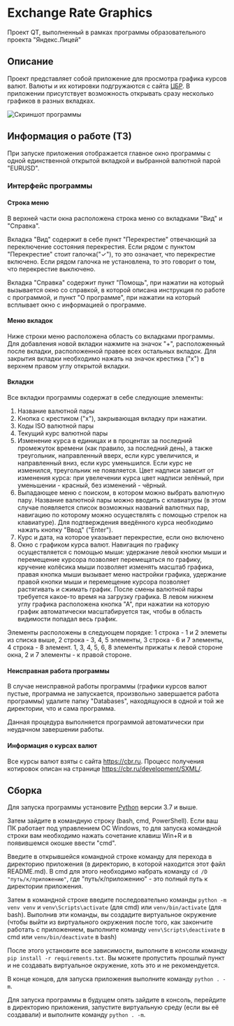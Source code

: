 # Exchange Rate Graphics

Проект QT, выполненный в рамках программы образовательного проекта 
"Яндекс.Лицей"

## Описание

Проект представляет собой приложение для просмотра графика курсов валют. 
Валюты и их котировки подгружаются с сайта [ЦБР](https://cbr.ru). В приложении 
присутствует возможность открывать сразу несколько графиков в разных вкладках.

![Скриншот программы](
    https://image.prntscr.com/image/V6LHGGgtS7qNseQBfJDsDA.png
)

## Информация о работе (ТЗ)

При запуске приложения отображается главное окно программы с одной единственной 
открытой вкладкой и выбранной валютной парой "EURUSD".

### Интерфейс программы

#### Строка меню

В верхней части окна расположена строка меню со вкладками "Вид" и "Справка".

Вкладка "Вид" содержит в себе пункт "Перекрестие" отвечающий за переключение 
состояния перекрестия. Если рядом с пунктом "Перекрестие" стоит галочка("✓"), 
то это означает, что перекрестие включено. Если рядом галочка не установлена, 
то это говорит о том, что перекрестие выключено.

Вкладка "Справка" содержит пункт "Помощь", при нажатии на который вызывается 
окно со справкой, в которой описана инструкция по работе с программой, и 
пункт "О программе", при нажатии на который всплывает окно с информацией о 
программе.

#### Меню вкладок

Ниже строки меню расположена область со вкладками программы. Для добавления 
новой вкладки нажмите на значок "+", расположенный после вкладки, расположенной 
правее всех остальных вкладок. Для закрытия вкладки необходимо нажать на значок 
крестика ("x") в верхнем правом углу открытой вкладки.

#### Вкладки

Все вкладки программы содержат в себе следующие элементы:

1. Название валютной пары
2. Кнопка с крестиком ("x"), закрывающая вкладку при нажатии.
3. Коды ISO валютной пары
4. Текущий курс валютной пары
5. Изменение курса в единицах и в процентах за последний промежуток времени 
(как правило, за последний день), а также треугольник, направленный вверх, если 
курс увеличился, и направленный вниз, если курс уменьшился. Если курс не 
изменился, треугольник не появляется. Цвет надписи зависит от изменения курса: 
при увелечении курса цвет надписи зелёный, при уменьшении - красный, без 
изменений - чёрный.
6. Выпадающее меню с поиском, в котором можно выбрать валютную пару. Название 
валютной пары можно вводить с клавиатуры (в этом случае появляется список 
возможных названий валютных пар, навигацию по которому можно осуществлять с 
помощью стрелок на клавиатуре). Для подтверждения введённого курса необходимо 
нажать кнопку "Ввод" ("Enter").
7. Курс и дата, на которое указывает перекрестие, если оно включено
8. Окно с графиком курса валют. Навигация по графику осуществляется с помощью 
мыши: удержание левой кнопки мыши и перемещение курсора позволяет перемещаться 
по графику, кручение колёсика мыши позволяет изменять масштаб графика, правая 
кнопка мыши вызывает меню настройки графика, удержание правой кнопки мыши и 
перемещение курсора позволяет растягивать и сжимать график. После смены 
валютной пары требуется какое-то время на загрузку графика. В левом нижнем 
углу графика расположена кнопка "А", при нажатии на которую график 
автоматически масштабируется так, чтобы в область видимости попадал весь график.

Элементы расположены в следующем порядке: 1 строка - 1 и 2 элеметы из списка выше, 2 строка - 3, 4, 5 элементы, 3 строка - 6 и 7 элементы, 4 строка - 8 элемент. 1, 3, 4, 5, 6, 8 элементы прижаты к левой стороне окна, 2 и 7 элементы - к правой стороне.

#### Неисправная работа программы

В случае неисправной работы программы (графики курсов валют пустые, программа 
не запускается, произвольно завершается работа программы) удалите папку 
"Databases", находящуюся в одной и той же директории, что и сама программа.  

Данная процедура выполняется программой автоматически при неудачном завершении 
работы.

#### Информация о курсах валют

Все курсы валют взяты с сайта https://cbr.ru. Процесс получения котировок 
описан на странице https://cbr.ru/development/SXML/.

## Сборка

Для запуска программы установите [Python](
https://www.python.org/downloads/) версии 3.7 и выше.

Затем зайдите в командную строку (bash, cmd, PowerShell). Если ваш ПК работает 
под управлением ОС Windows, то для запуска командной строки вам необходимо 
нажать сочетание клавиш Win+R и в появившемся окошке ввести "cmd".

Введите в открывшейся командной строке команду для перехода в директорию 
приложения (в директорию, в которой находится этот файл README.md). В cmd для 
этого необходимо набрать команду `cd /D "путь/к/приложению"`, где 
"путь/к/приложению" - это полный путь к директории приложения.

Затем в командной строке введите последовательно команды `python -m venv venv` 
и `venv\Scripts\activate` (для cmd) или `venv/bin/activate` (для bash). 
Выполнив эти команды, вы создадите виртуальное окружение (чтобы выйти из 
виртуального окружения после того, как закончите работать с приложением, 
выполните команду `venv\Scripts\deactivate` в cmd или `venv/bin/deactivate` в 
bash)

После этого установите все зависимости, выполните в консоли команду 
`pip install -r requirements.txt`. Вы можете пропустить прошлый пункт и не 
создавать виртуальное окружение, хоть это и не рекомендуется.

В конце концов, для запуска приложения выполните команду `python . -m`. 

Для запуска программы в будущем опять зайдите в консоль, перейдите в директорию 
приложения, запустите виртуальную среду (если вы её создавали) и выполните 
команду `python . -m`. 


